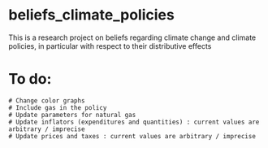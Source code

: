 # beliefs_climate_policies
This is a research project on beliefs regarding climate change and climate policies, in particular with respect to their distributive effects


# To do:
    # Change color graphs
    # Include gas in the policy
    # Update parameters for natural gas
    # Update inflators (expenditures and quantities) : current values are arbitrary / imprecise
    # Update prices and taxes : current values are arbitrary / imprecise
